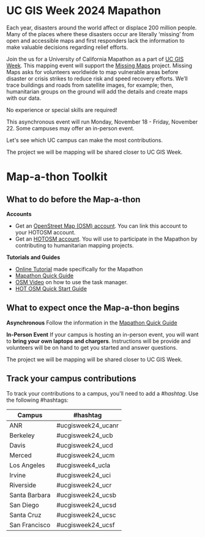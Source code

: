 # UC GIS Week 2024 Mapathon
Each year, disasters around the world affect or displace 200 million people. Many of the places where these disasters occur are literally ‘missing’ from open and accessible maps and first responders lack the information to make valuable decisions regarding relief efforts.

Join the us for a University of California Mapathon as a part of [UC GIS Week](https://uc-gis-ucop.hub.arcgis.com/pages/uc-gis-week-2024). This mapping event will support the [Missing Maps](https://www.missingmaps.org/) project. Missing Maps asks for volunteers worldwide to map vulnerable areas before disaster or crisis strikes to reduce risk and speed recovery efforts. We’ll trace buildings and roads from satellite images, for example; then, humanitarian groups on the ground will add the details and create maps with our data.

No experience or special skills are required!

This asynchronous event will run Monday, November 18 - Friday, November 22. Some campuses may offer an in-person event. 

Let's see which UC campus can make the most contributions.

The project we will be mapping will be shared closer to UC GIS Week.

# Map-a-thon Toolkit #
## What to do before the Map-a-thon
**Accounts**
* Get an [OpenStreet Map (OSM) account](https://www.openstreetmap.org/user/new). You can link this account to your HOTOSM account.
* Get an [HOTOSM account](https://tasks.hotosm.org/login). You will use to participate in the Mapathon by contributing to humanitarian mapping projects.

**Tutorials and Guides**
* [Online Tutorial](https://slides.com/amywork/ucgisweek-mapathon-2024) made specifically for the Mapathon
* [Mapathon Quick Guide](https://docs.google.com/document/d/17k6HEJpWDA3r_ADURs-bpaVBA9Ra3kbP1T6BBYxLnwM/edit?usp=sharing)
* [OSM Video](https://youtu.be/nswUcgMfKTM) on how to use the task manager.
* [HOT OSM Quick Start Guide](https://tasks.hotosm.org/learn/quickstart)

## What to expect once the Map-a-thon begins
**Asynchronous**
Follow the information in the [Mapathon Quick Guide](https://docs.google.com/document/d/17k6HEJpWDA3r_ADURs-bpaVBA9Ra3kbP1T6BBYxLnwM/edit?usp=sharing)

**In-Person Event**
If your campus is hosting an in-person event, you will want to **bring your own laptops and chargers**.
Instructions will be provide and volunteers will be on hand to get you started and answer questions.

The project we will be mapping will be shared closer to UC GIS Week.

## Track your campus contributions
To track your contributions to a campus, you'll need to add a _#hashtag_. Use the following #hashtags:

| Campus    | #hashtag |
| -------- | ------- |
| ANR	   	 |   #ucgisweek24_ucanr|
| Berkeley 	|    #ucgisweek24_ucb|
| Davis  	|    #ucgisweek24_ucd|
| Merced  |    #ucgisweek24_ucm|
| Los Angeles   |	    #ucgisweek4_ucla|
| Irvine    |		    #ucgisweek24_uci|
| Riverside  |    #ucgisweek24_ucr|
| Santa Barbara  |   #ucgisweek24_ucsb |
| San Diego    |	    #ucgisweek24_ucsd |
| Santa Cruz    |  #ucgisweek24_ucsc |
| San Francisco  |    #ucgisweek24_ucsf |

